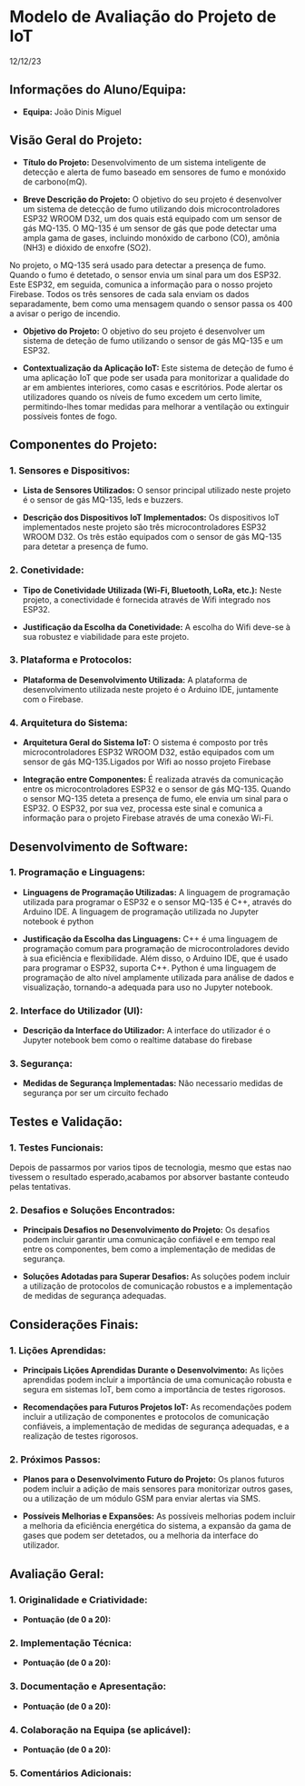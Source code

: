 # Modelo de Avaliação do Projeto de IoT

12/12/23

## Informações do Aluno/Equipa:
- **Equipa:** 
João
Dinis
Miguel
  

## Visão Geral do Projeto:
- **Título do Projeto:** 
Desenvolvimento de um sistema inteligente de detecção e alerta de fumo baseado em sensores de fumo e monóxido de carbono(mQ).
 

- **Breve Descrição do Projeto:**
O objetivo do seu projeto é desenvolver um sistema de detecção de fumo utilizando dois microcontroladores ESP32 WROOM D32, um dos quais está equipado com um sensor de gás MQ-135. O MQ-135 é um sensor de gás que pode detectar uma ampla gama de gases, incluindo monóxido de carbono (CO), amônia (NH3) e dióxido de enxofre (SO2).

No projeto, o MQ-135 será usado para detectar a presença de fumo. Quando o fumo é detetado, o sensor envia um sinal para um dos ESP32. Este ESP32, em seguida, comunica a informação para o nosso projeto Firebase. Todos os três sensores de cada sala enviam os dados separadamente, bem como uma mensagem quando o sensor passa os 400 a avisar o perigo de incendio.

- **Objetivo do Projeto:**
O objetivo do seu projeto é desenvolver um sistema de deteção de fumo utilizando o sensor de gás MQ-135 e um ESP32.
  
- **Contextualização da Aplicação IoT:**
Este sistema de deteção de fumo é uma aplicação IoT que pode ser usada para monitorizar a qualidade do ar em ambientes interiores, como casas e escritórios. Pode alertar os utilizadores quando os níveis de fumo excedem um certo limite, permitindo-lhes tomar medidas para melhorar a ventilação ou extinguir possíveis fontes de fogo.
## Componentes do Projeto:

### 1. Sensores e Dispositivos:
- **Lista de Sensores Utilizados:**
O sensor principal utilizado neste projeto é o sensor de gás MQ-135, leds e buzzers.

- **Descrição dos Dispositivos IoT Implementados:**
Os dispositivos IoT implementados neste projeto são três microcontroladores ESP32 WROOM D32. Os três estão equipados com o sensor de gás MQ-135 para detetar a presença de fumo.
### 2. Conetividade:
- **Tipo de Conetividade Utilizada (Wi-Fi, Bluetooth, LoRa, etc.):**
Neste projeto, a conectividade é fornecida através de Wifi integrado nos ESP32.

- **Justificação da Escolha da Conetividade:**
A escolha do Wifi deve-se à sua robustez e viabilidade para este projeto.

### 3. Plataforma e Protocolos:
- **Plataforma de Desenvolvimento Utilizada:**
A plataforma de desenvolvimento utilizada neste projeto é o Arduino IDE, juntamente com o Firebase.

### 4. Arquitetura do Sistema:
- **Arquitetura Geral do Sistema IoT:**
O sistema é composto por três microcontroladores ESP32 WROOM D32, estão equipados com um sensor de gás MQ-135.Ligados por Wifi ao nosso projeto Firebase

- **Integração entre Componentes:**
É realizada através da comunicação entre os microcontroladores ESP32 e o sensor de gás MQ-135. Quando o sensor MQ-135 deteta a presença de fumo, ele envia um sinal para o ESP32. O ESP32, por sua vez, processa este sinal e comunica a informação para o projeto Firebase através de uma conexão Wi-Fi.
## Desenvolvimento de Software:

### 1. Programação e Linguagens:
- **Linguagens de Programação Utilizadas:**
 A linguagem de programação utilizada para programar o ESP32 e o sensor MQ-135 é C++, através do Arduino IDE.
 A linguagem de programação utilizada no Jupyter notebook é python



- **Justificação da Escolha das Linguagens:**
C++ é uma linguagem de programação comum para programação de microcontroladores devido à sua eficiência e flexibilidade. Além disso, o Arduino IDE, que é usado para programar o ESP32, suporta C++.
Python é uma linguagem de programação de alto nível amplamente utilizada para análise de dados e visualização, tornando-a adequada para uso no Jupyter notebook.
 


### 2. Interface do Utilizador (UI):
- **Descrição da Interface do Utilizador:**
A interface do utilizador é o Jupyter notebook bem como o realtime database do firebase
 
  
### 3. Segurança:
- **Medidas de Segurança Implementadas:**
Não necessario medidas de segurança por ser um circuito fechado


## Testes e Validação:

### 1. Testes Funcionais:
Depois de passarmos por varios tipos de tecnologia, mesmo que estas nao tivessem o resultado esperado,acabamos por absorver bastante conteudo pelas tentativas.

### 2. Desafios e Soluções Encontrados:
- **Principais Desafios no Desenvolvimento do Projeto:**
Os desafios podem incluir garantir uma comunicação confiável e em tempo real entre os componentes, bem como a implementação de medidas de segurança.

- **Soluções Adotadas para Superar Desafios:**
As soluções podem incluir a utilização de protocolos de comunicação robustos e a implementação de medidas de segurança adequadas.
## Considerações Finais:

### 1. Lições Aprendidas:
- **Principais Lições Aprendidas Durante o Desenvolvimento:**
As lições aprendidas podem incluir a importância de uma comunicação robusta e segura em sistemas IoT, bem como a importância de testes rigorosos.

- **Recomendações para Futuros Projetos IoT:**
As recomendações podem incluir a utilização de componentes e protocolos de comunicação confiáveis, a implementação de medidas de segurança adequadas, e a realização de testes rigorosos.

### 2. Próximos Passos:
- **Planos para o Desenvolvimento Futuro do Projeto:**
Os planos futuros podem incluir a adição de mais sensores para monitorizar outros gases, ou a utilização de um módulo GSM para enviar alertas via SMS.

- **Possíveis Melhorias e Expansões:**
As possíveis melhorias podem incluir a melhoria da eficiência energética do sistema, a expansão da gama de gases que podem ser detetados, ou a melhoria da interface do utilizador.

## Avaliação Geral:

### 1. Originalidade e Criatividade:
- **Pontuação (de 0 a 20):**

### 2. Implementação Técnica:
- **Pontuação (de 0 a 20):**

### 3. Documentação e Apresentação:
- **Pontuação (de 0 a 20):**

### 4. Colaboração na Equipa (se aplicável):
- **Pontuação (de 0 a 20):**

### 5. Comentários Adicionais:
 

